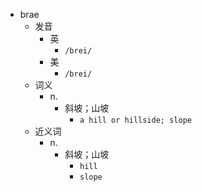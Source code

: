 - brae
  - 发音
    - 英
      - `/brei/`
    - 美
      - `/brei/`
  - 词义
    - n.
      - 斜坡；山坡
        - `a hill or hillside; slope `
  - 近义词
    - n.
      - 斜坡；山坡
        - `hill`
        - `slope`
